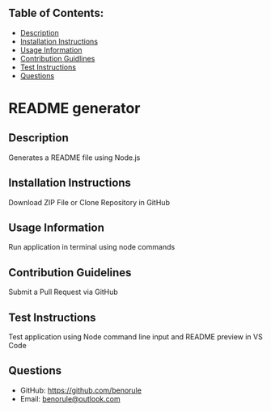 ## Table of Contents: 
 * [Description](#Description) 
* [Installation Instructions](#Installation-Instructions) 
* [Usage Information](#Usage-Information) 
* [Contribution Guidlines](#Contribution-Guidlines) 
* [Test Instructions](#Test-Instructions) 
* [Questions](#Questions) 
# README generator
## Description 
Generates a README file using Node.js
## Installation Instructions 
Download ZIP File or Clone Repository in GitHub
## Usage Information 
Run application in terminal using node commands
## Contribution Guidelines 
Submit a Pull Request via GitHub
## Test Instructions 
Test application using Node command line input and README preview in VS Code
## Questions 
 * GitHub: https://github.com/benorule
* Email: benorule@outlook.com
